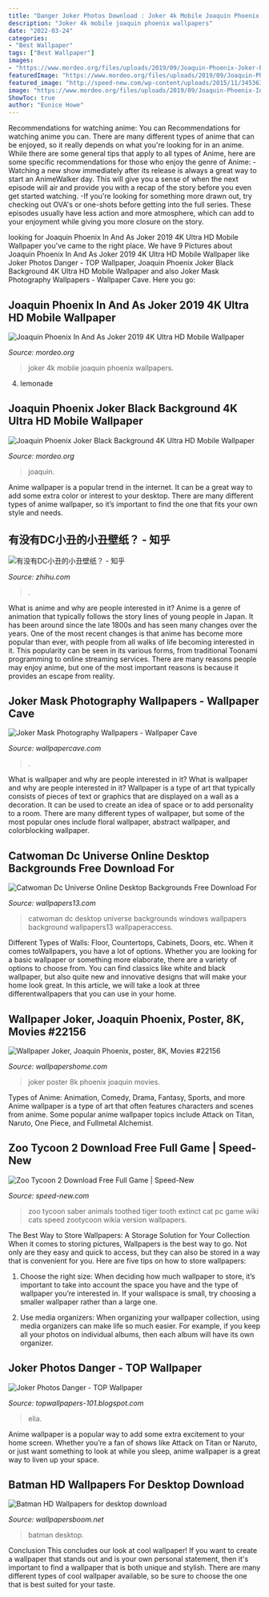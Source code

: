 ```yaml
---
title: "Danger Joker Photos Download : Joker 4k Mobile Joaquin Phoenix Wallpapers"
description: "Joker 4k mobile joaquin phoenix wallpapers"
date: "2022-03-24"
categories:
- "Best Wallpaper"
tags: ["Best Wallpaper"]
images:
- "https://www.mordeo.org/files/uploads/2019/09/Joaquin-Phoenix-Joker-Black-Background-4K-Ultra-HD-Mobile-Wallpaper.jpg"
featuredImage: "https://www.mordeo.org/files/uploads/2019/09/Joaquin-Phoenix-In-And-As-Joker-2019-4K-Ultra-HD-Mobile-Wallpaper.jpg"
featured_image: "http://speed-new.com/wp-content/uploads/2015/11/34536345346.jpg"
image: "https://www.mordeo.org/files/uploads/2019/09/Joaquin-Phoenix-In-And-As-Joker-2019-4K-Ultra-HD-Mobile-Wallpaper.jpg"
ShowToc: true
author: "Eunice Howe"
---
```



Recommendations for watching anime: You can
Recommendations for watching anime you can. There are many different types of anime that can be enjoyed, so it really depends on what you're looking for in an anime. While there are some general tips that apply to all types of Anime, here are some specific recommendations for those who enjoy the genre of Anime: 
-Watching a new show immediately after its release is always a great way to start an AnimeWalker day. This will give you a sense of when the next episode will air and provide you with a recap of the story before you even get started watching. 
-If you're looking for something more drawn out, try checking out OVA's or one-shots before getting into the full series. These episodes usually have less action and more atmosphere, which can add to your enjoyment while giving you more closure on the story.

	

		
looking for Joaquin Phoenix In And As Joker 2019 4K Ultra HD Mobile Wallpaper you've came to the right place. We have 9 Pictures about Joaquin Phoenix In And As Joker 2019 4K Ultra HD Mobile Wallpaper like Joker Photos Danger - TOP Wallpaper, Joaquin Phoenix Joker Black Background 4K Ultra HD Mobile Wallpaper and also Joker Mask Photography Wallpapers - Wallpaper Cave. Here you go:
		
    
## Joaquin Phoenix In And As Joker 2019 4K Ultra HD Mobile Wallpaper

<img loading=lazy src="https://www.mordeo.org/files/uploads/2019/09/Joaquin-Phoenix-In-And-As-Joker-2019-4K-Ultra-HD-Mobile-Wallpaper.jpg" onerror="this.onerror=null;this.src='https://tse4.mm.bing.net/th?id=OIP.m1j_5wF6JP0nPXn_rDHPQgHaNK&amp;pid=15.1';" alt="Joaquin Phoenix In And As Joker 2019 4K Ultra HD Mobile Wallpaper">

_Source: mordeo.org_

>joker 4k mobile joaquin phoenix wallpapers. 

	

4. lemonade 

    
## Joaquin Phoenix Joker Black Background 4K Ultra HD Mobile Wallpaper

<img loading=lazy src="https://www.mordeo.org/files/uploads/2019/09/Joaquin-Phoenix-Joker-Black-Background-4K-Ultra-HD-Mobile-Wallpaper.jpg" onerror="this.onerror=null;this.src='https://tse1.mm.bing.net/th?id=OIP.YNAJJvIm4hevwyDPq96_1AHaNK&amp;pid=15.1';" alt="Joaquin Phoenix Joker Black Background 4K Ultra HD Mobile Wallpaper">

_Source: mordeo.org_

>joaquin. 

	

Anime wallpaper is a popular trend in the internet. It can be a great way to add some extra color or interest to your desktop. There are many different types of anime wallpaper, so it’s important to find the one that fits your own style and needs.

    
## 有没有DC小丑的小丑壁纸？ - 知乎

<img loading=lazy src="https://pic2.zhimg.com/v2-899170fe49e4a0a7601385bfb2fffc42_r.jpg" onerror="this.onerror=null;this.src='https://tse1.mm.bing.net/th?id=OIP.iZFw_knkoKdgE4W_sv_8QgHaEK&amp;pid=15.1';" alt="有没有DC小丑的小丑壁纸？ - 知乎">

_Source: zhihu.com_

>. 

	

What is anime and why are people interested in it?
Anime is a genre of animation that typically follows the story lines of young people in Japan. It has been around since the late 1800s and has seen many changes over the years. One of the most recent changes is that anime has become more popular than ever, with people from all walks of life becoming interested in it. This popularity can be seen in its various forms, from traditional Toonami programming to online streaming services. There are many reasons people may enjoy anime, but one of the most important reasons is because it provides an escape from reality.

    
## Joker Mask Photography Wallpapers - Wallpaper Cave

<img loading=lazy src="https://wallpapercave.com/wp/wp4527319.jpg" onerror="this.onerror=null;this.src='https://tse4.mm.bing.net/th?id=OIP.MCD896AAMxxs1dUZgXF-bAHaNK&amp;pid=15.1';" alt="Joker Mask Photography Wallpapers - Wallpaper Cave">

_Source: wallpapercave.com_

>. 

	

What is wallpaper and why are people interested in it?
What is wallpaper and why are people interested in it?
Wallpaper is a type of art that typically consists of pieces of text or graphics that are displayed on a wall as a decoration. It can be used to create an idea of space or to add personality to a room. There are many different types of wallpaper, but some of the most popular ones include floral wallpaper, abstract wallpaper, and colorblocking wallpaper.

    
## Catwoman Dc Universe Online Desktop Backgrounds Free Download For

<img loading=lazy src="https://www.wallpapers13.com/wp-content/uploads/2016/05/Catwoman-DC-Universe-Online-Desktop-backgrounds-free-download-for-windows.jpg" onerror="this.onerror=null;this.src='https://tse4.mm.bing.net/th?id=OIP.GvTuJQxDNdfn_If5np_wYgHaEo&amp;pid=15.1';" alt="Catwoman Dc Universe Online Desktop Backgrounds Free Download For">

_Source: wallpapers13.com_

>catwoman dc desktop universe backgrounds windows wallpapers background wallpapers13 wallpaperaccess. 

	

Different Types of Walls: Floor, Countertops, Cabinets, Doors, etc.
When it comes toWallpapers, you have a lot of options. Whether you are looking for a basic wallpaper or something more elaborate, there are a variety of options to choose from. You can find classics like white and black wallpaper, but also quite new and innovative designs that will make your home look great. In this article, we will take a look at three differentwallpapers that you can use in your home.

    
## Wallpaper Joker, Joaquin Phoenix, Poster, 8K, Movies #22156

<img loading=lazy src="https://wallpapershome.com/images/wallpapers/joker-7680x4320-joaquin-phoenix-poster-8k-22156.jpg" onerror="this.onerror=null;this.src='https://tse4.mm.bing.net/th?id=OIP.FzeXfMt2yxTu33fWCuYV3QHaEK&amp;pid=15.1';" alt="Wallpaper Joker, Joaquin Phoenix, poster, 8K, Movies #22156">

_Source: wallpapershome.com_

>joker poster 8k phoenix joaquin movies. 

	

Types of Anime: Animation, Comedy, Drama, Fantasy, Sports, and more
Anime wallpaper is a type of art that often features characters and scenes from anime. Some popular anime wallpaper topics include Attack on Titan, Naruto, One Piece, and Fullmetal Alchemist.

    
## Zoo Tycoon 2 Download Free Full Game | Speed-New

<img loading=lazy src="http://speed-new.com/wp-content/uploads/2015/11/34536345346.jpg" onerror="this.onerror=null;this.src='https://tse2.mm.bing.net/th?id=OIP.jdh3_KGrJ-Yfr5KDvHzWPwHaFj&amp;pid=15.1';" alt="Zoo Tycoon 2 Download Free Full Game | Speed-New">

_Source: speed-new.com_

>zoo tycoon saber animals toothed tiger tooth extinct cat pc game wiki cats speed zootycoon wikia version wallpapers. 

	

The Best Way to Store Wallpapers: A Storage Solution for Your Collection
When it comes to storing pictures, Wallpapers is the best way to go. Not only are they easy and quick to access, but they can also be stored in a way that is convenient for you. Here are five tips on how to store wallpapers:
1) Choose the right size: When deciding how much wallpaper to store, it’s important to take into account the space you have and the type of wallpaper you’re interested in. If your wallspace is small, try choosing a smaller wallpaper rather than a large one.

2) Use media organizers: When organizing your wallpaper collection, using media organizers can make life so much easier. For example, if you keep all your photos on individual albums, then each album will have its own organizer.

    
## Joker Photos Danger - TOP Wallpaper

<img loading=lazy src="https://i.pinimg.com/originals/e4/be/1b/e4be1bfb581f2f814af2fb78800f637b.png" onerror="this.onerror=null;this.src='https://tse1.mm.bing.net/th?id=OIP.yS9PU6Qj0pb8zRS7t1oEOAHaEK&amp;pid=15.1';" alt="Joker Photos Danger - TOP Wallpaper">

_Source: topwallpapers-101.blogspot.com_

>elia. 

	

Anime wallpaper is a popular way to add some extra excitement to your home screen. Whether you’re a fan of shows like Attack on Titan or Naruto, or just want something to look at while you sleep, anime wallpaper is a great way to liven up your space.

    
## Batman HD Wallpapers For Desktop Download

<img loading=lazy src="https://wallpapersboom.net/wp-content/uploads/2015/03/2856_batman.jpg" onerror="this.onerror=null;this.src='https://tse2.mm.bing.net/th?id=OIP.H3j-xms1F0h43psqpW5epQHaFj&amp;pid=15.1';" alt="Batman HD Wallpapers for desktop download">

_Source: wallpapersboom.net_

>batman desktop. 

	

Conclusion
This concludes our look at cool wallpaper! If you want to create a wallpaper that stands out and is your own personal statement, then it's important to find a wallpaper that is both unique and stylish. There are many different types of cool wallpaper available, so be sure to choose the one that is best suited for your taste.

